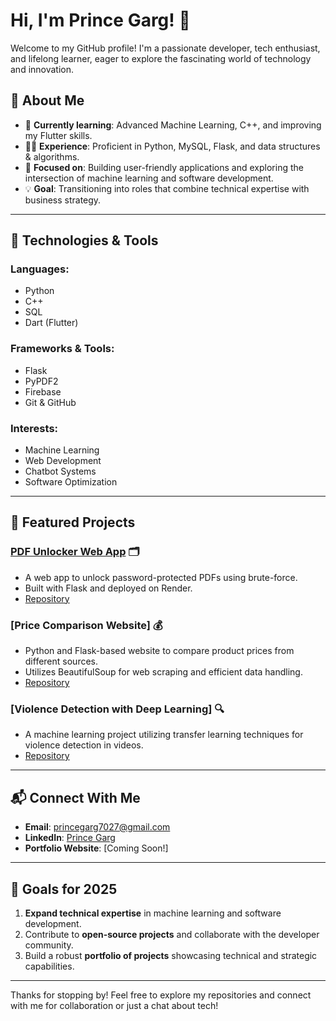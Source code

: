 # Hi, I'm Prince Garg! 👋

Welcome to my GitHub profile! I'm a passionate developer, tech enthusiast, and lifelong learner, eager to explore the fascinating world of technology and innovation.

## 🚀 About Me

- 🌱 **Currently learning**: Advanced Machine Learning, C++, and improving my Flutter skills.
- 👨‍💻 **Experience**: Proficient in Python, MySQL, Flask, and data structures & algorithms.
- 🎯 **Focused on**: Building user-friendly applications and exploring the intersection of machine learning and software development.
- 💡 **Goal**: Transitioning into roles that combine technical expertise with business strategy.

---

## 🔧 Technologies & Tools

### Languages:
- Python
- C++
- SQL
- Dart (Flutter)

### Frameworks & Tools:
- Flask
- PyPDF2
- Firebase
- Git & GitHub

### Interests:
- Machine Learning
- Web Development
- Chatbot Systems
- Software Optimization

---

## 🌟 Featured Projects

### [PDF Unlocker Web App](https://password-recovery-for-pdf-file.onrender.com) 🗂️
- A web app to unlock password-protected PDFs using brute-force.
- Built with Flask and deployed on Render.
- [Repository](https://github.com/your-repo/pdf-unlocker)

### [Price Comparison Website] 💰
- Python and Flask-based website to compare product prices from different sources.
- Utilizes BeautifulSoup for web scraping and efficient data handling.
- [Repository](https://github.com/your-repo/price-comparison)

### [Violence Detection with Deep Learning] 🔍
- A machine learning project utilizing transfer learning techniques for violence detection in videos.
- [Repository](https://github.com/your-repo/violence-detection)

---

## 📬 Connect With Me

- **Email**: princegarg7027@gmail.com
- **LinkedIn**: [Prince Garg](https://linkedin.com/in/prince-garg)
- **Portfolio Website**: [Coming Soon!]

---

## 🎯 Goals for 2025

1. **Expand technical expertise** in machine learning and software development.
2. Contribute to **open-source projects** and collaborate with the developer community.
3. Build a robust **portfolio of projects** showcasing technical and strategic capabilities.

---

Thanks for stopping by! Feel free to explore my repositories and connect with me for collaboration or just a chat about tech!

